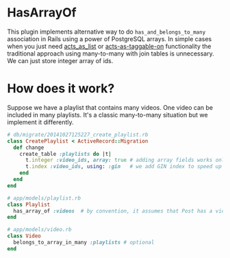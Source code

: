 HasArrayOf
==========

This plugin implements alternative way to do `has_and_belongs_to_many` association in Rails using a power of PostgreSQL arrays. In simple cases when you just need [acts_as_list](https://github.com/swanandp/acts_as_list) or [acts-as-taggable-on](https://github.com/mbleigh/acts-as-taggable-on) functionality the traditional approach using many-to-many with join tables is unnecessary. We can just store integer array of ids.

# How does it work?

Suppose we have a playlist that contains many videos. One video can be included in many playlists. It's a classic many-to-many situation but we implement it differently.


```ruby
# db/migrate/20141027125227_create_playlist.rb
class CreatePlaylist < ActiveRecord::Migration
  def change
    create_table :playlists do |t|
      t.integer :video_ids, array: true # adding array fields works only starting from Rails 4
      t.index :video_ids, using: :gin   # we add GIN index to speed up specific queries on array
    end
  end
end

# app/models/playlist.rb
class Playlist
  has_array_of :videos  # by convention, it assumes that Post has a video_ids array field
end

# app/models/video.rb
class Video
  belongs_to_array_in_many :playlists # optional
end
```

